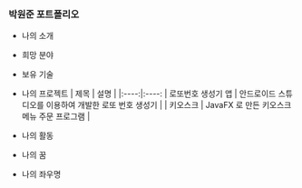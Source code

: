### 박원준 포트폴리오  

* 나의 소개
* 희망 분야
* 보유 기술
* 나의 프로젝트
| 제목 | 설명 |
|:----:|:----:
| 로또번호 생성기 앱 | 안드로이드 스튜디오를 이용하여 개발한 로또 번호 생성기 |
| 키오스크 | JavaFX 로 만든 키오스크 메뉴 주문 프로그램 |

* 나의 활동
* 나의 꿈
* 나의 좌우명
